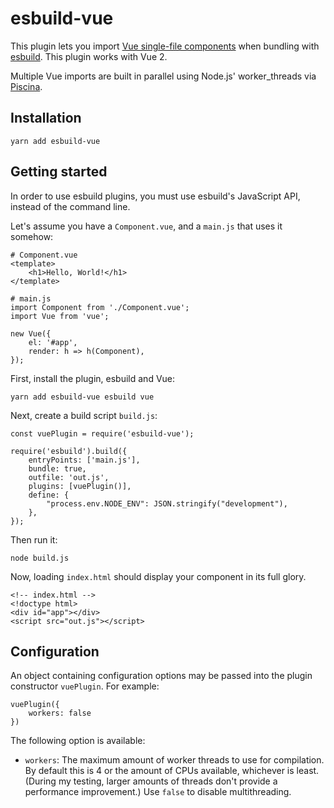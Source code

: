 # esbuild-vue

This plugin lets you import [Vue single-file components][sfc] when bundling with [esbuild]. This plugin works with Vue 2.

Multiple Vue imports are built in parallel using Node.js' worker_threads via [Piscina].

## Installation

~~~
yarn add esbuild-vue
~~~

## Getting started

In order to use esbuild plugins, you must use esbuild's JavaScript API, instead of the command line.

Let's assume you have a `Component.vue`, and a `main.js` that uses it somehow:

~~~
# Component.vue
<template>
    <h1>Hello, World!</h1>
</template>
~~~

~~~
# main.js
import Component from './Component.vue';
import Vue from 'vue';

new Vue({
    el: '#app',
    render: h => h(Component),
});
~~~

First, install the plugin, esbuild and Vue:

~~~
yarn add esbuild-vue esbuild vue
~~~

Next, create a build script `build.js`:

~~~
const vuePlugin = require('esbuild-vue');

require('esbuild').build({
    entryPoints: ['main.js'],
    bundle: true,
    outfile: 'out.js',
    plugins: [vuePlugin()],
    define: {
        "process.env.NODE_ENV": JSON.stringify("development"),
    },
});
~~~

Then run it:

~~~
node build.js
~~~

Now, loading `index.html` should display your component in its full glory.

~~~
<!-- index.html -->
<!doctype html>
<div id="app"></div>
<script src="out.js"></script>
~~~

## Configuration

An object containing configuration options may be passed into the plugin constructor `vuePlugin`. For example:

~~~
vuePlugin({
    workers: false
})
~~~

The following option is available:

* `workers`: The maximum amount of worker threads to use for compilation. By default this is 4 or the amount of CPUs available, whichever is least. (During my testing, larger amounts of threads don't provide a performance improvement.) Use `false` to disable multithreading.

[sfc]: https://vuejs.org/v2/guide/single-file-components.html
[esbuild]: https://esbuild.github.io/
[Piscina]: https://www.npmjs.com/package/piscina